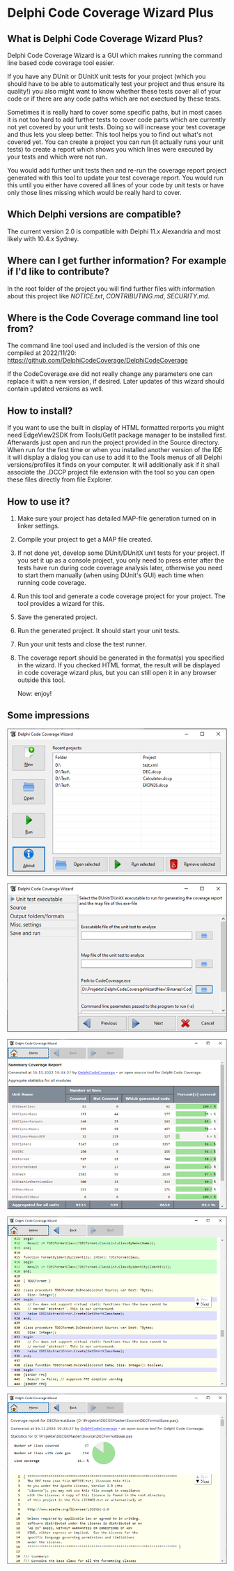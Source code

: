 # Delphi Code Coverage Wizard Plus

## What is Delphi Code Coverage Wizard Plus?
Delphi Code Coverage Wizard is a GUI which makes running the command line based 
code coverage tool easier. 

If you have any DUnit or DUnitX unit tests for your project (which you should have
to be able to automatically test your project and thus ensure its quality!) you
also might want to know whether these tests cover all of your code or if there
are any code paths which are not exectued by these tests.

Sometimes it is really hard to cover some specific paths, but in most cases it is
not too hard to add further tests to cover code parts which are currently not yet
covered by your unit tests. Doing so will increase your test coverage and thus lets
you sleep better. This tool helps you to find out what's not covered yet. You can
create a project you can run (it actually runs your unit tests) to create a report 
which shows you which lines were executed by your tests and which were not run.

You would add further unit tests then and re-run the coverage report project 
generated with this tool to update your test coverage report. You would run this
until you either have covered all lines of your code by unit tests or have only
those lines missing which would be really hard to cover.

## Which Delphi versions are compatible?
The current version 2.0 is compatible with Delphi 11.x Alexandria and most
likely with 10.4.x Sydney.

## Where can I get further information? For example if I'd like to contribute?
In the root folder of the project you will find further files with information about 
this project like *NOTICE.txt*, *CONTRIBUTING.md*, *SECURITY.md*.

## Where is the Code Coverage command line tool from?
The command line tool used and included is the version of this one compiled at 2022/11/20:
https://github.com/DelphiCodeCoverage/DelphiCodeCoverage

If the CodeCoverage.exe did not really change any parameters one can replace it with 
a new version, if desired. Later updates of this wizard should contain updated versions 
as well.

## How to install?
If you want to use the built in display of HTML formatted rerports you might need 
EdgeView2SDK from Tools/GetIt package manager to be installed first.
Afterwards just open and run the project provided in the Source directory.
When run for the first time or when you installed another version of the IDE it will 
display a dialog you can use to add it to the Tools menus of all Delphi versions/profiles 
it finds on your computer. It will additionally ask if it shall associate the .DCCP project 
file extension with the tool so you can open these files directly from file Explorer.

## How to use it?

1. Make sure your project has detailed MAP-file generation turned on in linker settings.
2. Compile your project to get a MAP file created.
3. If not done yet, develop some DUnit/DUnitX unit tests for your project. If you set it
   up as a console project, you only need to press enter after the tests have run during 
   code coverage analysis later, otherwise you need to start them manually (when using 
   DUnit's GUI) each time when running code coverage. 
4. Run this tool and generate a code coverage project for your project. The tool provides
   a wizard for this.
5. Save the generated project.
6. Run the generated project. It should start your unit tests.
7. Run your unit tests and close the test runner.
8. The coverage report should be generated in the format(s) you specified in the wizard. 
   If you checked HTML format, the result will be displayed in code coverage wizard plus,
   but you can still open it in any browser outside this tool.
   
   Now: enjoy!
   
## Some impressions ##
![Start screen of the wizard](/Screenshots/Wizard1.PNG)

![Some screen of the wizard](/Screenshots/Wizard2.PNG)

![Start screen of the generated HTML output](/Screenshots/Output1.PNG)

![View of a unit (blue lines are not covered yet)](/Screenshots/Output2.PNG)   

![View of a unit 2 (top with the unit's summary)](/Screenshots/Output3.PNG)   